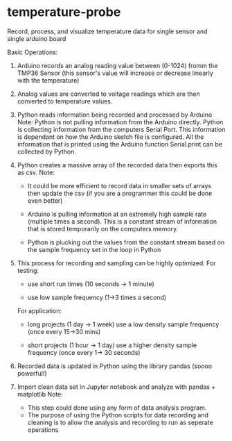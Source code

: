 # temperature-probe

Record, process, and visualize temperature data for single sensor and single arduino board

Basic Operations: 

1. Arduino records an analog reading value between (0-1024) fromm the TMP36 Sensor (this sensor's value will increase or decrease linearly with the temperature)

2. Analog values are converted to voltage readings which are then converted to temperature values. 

3. Python reads information being recorded and processed by Arduino
	Note: Python is not pulling information from the Arduino directly. Python is collecting information from the computers Serial Port. This information is dependant on how the Arduino sketch file 				is configured. All the information that is printed using the Arduino function Serial.print can be collected by Python.

4. Python creates a massive array of the recorded data then exports this as csv.
	Note: 
	- It could be more efficient to record data in smaller sets of arrays then update the csv (if you are a programmer this could be done even better)
	
	- Arduino is pulling information at an extremely high sample rate (multiple times a second). This is a constant stream of information that is stored temporarily on the computers memory. 

 	- Python is plucking out the values from the constant stream based on the sample frequency set in the loop in Python

6. This process for recording and sampling can be highly optimized. 
	For testing:
	- use short run times (10 seconds -> 1 minute) 
	
	- use low sample frequency (1->3 times a second)
		 
	For application:
	- long projects (1 day -> 1 week) use a low density sample frequency (once every 15->30 mins)
			
	- short projects (1 hour -> 1 day) use a higher density sample frequency (once every 1-> 30 seconds)
	
7. Recorded data is updated in Python using the library pandas (soooo powerful!)

8. Import clean data set in Jupyter notebook and analyze with pandas + matplotlib
	Note:
	- This step could done using any form of data analysis program. 
	- The purpose of using the Python scripts for data recording and cleaning is to allow the analysis and recording to run as seperate operations



